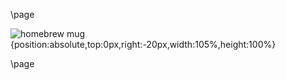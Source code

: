 \page

![homebrew mug](https://i.imgur.com/leuvEXl.png) {position:absolute,top:0px,right:-20px,width:105%,height:100%}

\page
